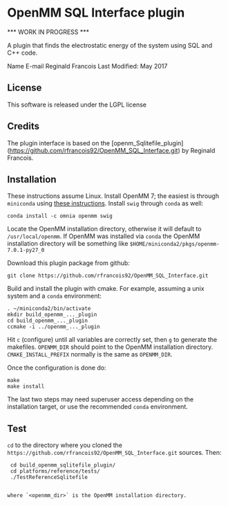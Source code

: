 # OpenMM SQL Interface plugin

*** WORK IN PROGRESS ***

A plugin that finds the electrostatic energy of the system using SQL and C++ code.

Name E-mail Reginald Francois
Last Modified: May 2017


## License

This software is released under the LGPL license

## Credits



The plugin interface is based on the [openm_Sqlitefile_plugin] (https://github.com/rfrancois92/OpenMM_SQL_Interface.git) by Reginald Francois.

## Installation

These instructions assume Linux. Install OpenMM 7; the easiest is through `miniconda` using [these instructions](https://simtk.org/frs/download_start.php/file/4907/Conda%20installation%20instruction?group_id=161). Install `swig` through `conda` as well:

```
conda install -c omnia openmm swig
```

Locate the OpenMM installation directory, otherwise it will default to `/usr/local/openmm`. If OpenMM was installed via `conda` the OpenMM installation directory will be something like `$HOME/miniconda2/pkgs/openmm-7.0.1-py27_0`

Download this plugin package from github:

```
git clone https://github.com/rfrancois92/OpenMM_SQL_Interface.git
```

Build and install the plugin with cmake. For example, assuming a unix system and a `conda` environment:
```
. ~/miniconda2/bin/activate
mkdir build_openmm_..._plugin
cd build_openmm_..._plugin
ccmake -i ../openmm_..._plugin
```

Hit `c` (configure) until all variables are correctly set, then `g` to generate the makefiles. `OPENMM_DIR` should point to the OpenMM installation directory. `CMAKE_INSTALL_PREFIX` normally is the same as `OPENMM_DIR`. 

Once the configuration is done do:

```
make
make install
```

The last two steps may need superuser access depending on the installation target, or use the recommended `conda` environment.

## Test

`cd` to the directory where you cloned the `https://github.com/rfrancois92/OpenMM_SQL_Interface.git` sources. Then:

```
 cd build_openmm_sqlitefile_plugin/
 cd platforms/reference/tests/
 ./TestReferenceSqlitefile 


where `<openmm_dir>` is the OpenMM installation directory.


